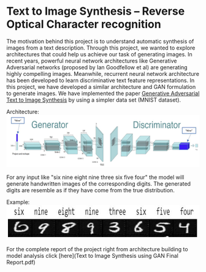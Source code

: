 # Text to Image Synthesis – Reverse Optical Character recognition

The motivation behind this project is to understand automatic synthesis of images from a text description. Through this
project, we wanted to explore architectures that could help us achieve our task of generating images. In recent years,
powerful neural network architectures like Generative Adversarial networks (proposed by Ian Goodfellow et al) are
generating highly compelling images. Meanwhile, recurrent neural network architecture has been developed to learn
discriminative text feature representations. In this project, we have developed a similar architecture and GAN
formulation to generate images. We have implemented the paper [Generative Adversarial Text to Image Synthesis](http://proceedings.mlr.press/v48/reed16.pdf) by using a simpler data set (MNIST dataset).


Architecture:
![](images/Text-To-Image.JPG)

For any input like "six nine eight nine three six five four" the model will generate handwritten images of the corresponding digits. The generated digits are resemble as if they have come from the true distribution.

Example:
![](images/example.png)

For the complete report of the project right from architecture building to model analysis click [here](Text to Image Synthesis using GAN Final Report.pdf)